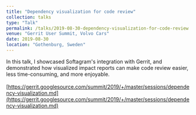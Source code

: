 ```yaml
---
title: "Dependency visualization for code review"
collection: talks
type: "Talk"
permalink: /talks/2019-08-30-dependency-visualization-for-code-review
venue: "Gerrit User Summit, Volvo Cars"
date: 2019-08-30
location: "Gothenburg, Sweden"
---
```


In this talk, I showcased Softagram's integration with Gerrit, and demonstrated how visualized impact reports can make code review easier, less time-consuming, and more enjoyable. <br /> <br />[https://gerrit.googlesource.com/summit/2019/+/master/sessions/dependency-visualization.md](https://gerrit.googlesource.com/summit/2019/+/master/sessions/dependency-visualization.md)
